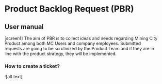 # Product Backlog Request (PBR) 
## User manual
[screen1]
The aim of PBR is to collect ideas and needs regarding Mining City Product among both MC
Users and company employees. Submitted requests are going to be scrutinized by the Product
Team and if they are in line with the product strategy, they will be implemented.

### How to create a ticket?

![alt text]

